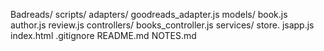Badreads/
	scripts/
		adapters/
			goodreads_adapter.js
		models/
			book.js
			author.js
			review.js
		controllers/
			books_controller.js
		services/
		store.
		jsapp.js
	index.html
	.gitignore
	README.md
	NOTES.md

	
